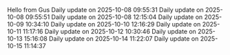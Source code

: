 ﻿Hello from Gus
Daily update on 2025-10-08 09:55:31
Daily update on 2025-10-08 09:55:51
Daily update on 2025-10-08 12:15:04
Daily update on 2025-10-09 10:34:10
Daily update on 2025-10-10 12:16:29
Daily update on 2025-10-11 11:17:16
Daily update on 2025-10-12 10:30:46
Daily update on 2025-10-13 15:16:08
Daily update on 2025-10-14 11:22:07
Daily update on 2025-10-15 11:14:37
